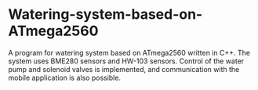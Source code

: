 # Watering-system-based-on-ATmega2560


A program for watering system based on ATmega2560 written in C++. 
The system uses BME280 sensors and HW-103 sensors.
Control of the water pump and solenoid valves is implemented, and communication with the mobile application is also possible.
